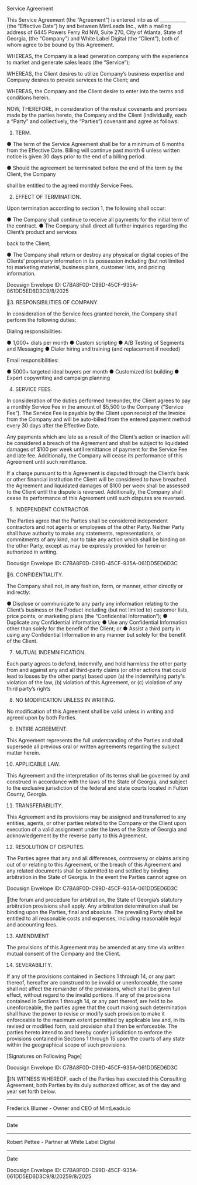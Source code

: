 Service Agreement

This  Service  Agreement  (the  “Agreement”)  is  entered  into  as  of  ___________  (the “Effective
Date”) by and between MintLeads Inc., with a mailing address of 6445 Powers Ferry Rd NW,
Suite  270,  City  of Atlanta, State of Georgia, (the “Company”) and White Label Digital (the
“Client”), both of whom agree to be bound by this Agreement.

WHEREAS,  the  Company  is  a  lead  generation  company  with  the  experience  to  market  and
generate sales leads (the “Service”);

WHEREAS, the Client desires to utilize Company’s business expertise and Company desires to
provide services to the Client; and

WHEREAS, the Company and the Client desire to enter into the terms and conditions herein.

NOW,  THEREFORE,  in  consideration  of  the  mutual  covenants  and  promises  made  by  the
parties  hereto,  the  Company  and  the  Client  (individually,  each  a  “Party”  and  collectively,  the
“Parties”) covenant and agree as follows:

1. TERM.

● The term of the Service Agreement shall be for a minimum of 6 months from the Effective
Date.  Billing  will  continue  past  month  6 unless written notice is given 30 days prior to
the end of a billing period.

● Should the agreement be terminated before the end of the term by the Client, the Company

shall be entitled to the agreed monthly Service Fees.

2. EFFECT OF TERMINATION.

Upon termination according to section 1, the following shall occur:

● The Company shall continue to receive all payments for the initial term of the contract.
● The Company shall direct all further inquiries regarding the Client’s product and services

back to the Client;

●  The  Company  shall  return  or  destroy  any  physical  or  digital  copies  of  the  Clients’
proprietary  information  in  its  possession  including  (but  not  limited  to)  marketing
material, business plans, customer lists, and pricing information.

Docusign Envelope ID: C7BA8F0D-C99D-45CF-935A-061DD5ED6D3C9/8/2025

3. RESPONSIBILITIES OF COMPANY.

In  consideration  of  the  Service  fees  granted  herein,  the  Company  shall  perform the following
duties:

Dialing responsibilities:

● 1,000+ dials per month
● Custom scripting
● A/B Testing of Segments and Messaging
● Dialer hiring and training (and replacement if needed)

Email responsibilities:

● 5000+ targeted ideal buyers per month
● Customized list building
● Expert copywriting and campaign planning

4. SERVICE FEES.

In consideration of the duties performed hereunder, the Client agrees to pay a monthly Service
Fee  in  the  amount  of  $5,500 to the Company (“Service Fee”). The Service Fee is payable by
the  Client  upon  receipt  of  the  Invoice  from  the  Company  and  will  be  auto-billed  from  the
entered payment method every 30 days after the Effective Date.

Any payments which are late as a result of the Client’s action or inaction will be considered a
breach of the Agreement and shall be subject to liquidated damages of $100 per week
until remittance of payment for the Service Fee and late fee. Additionally, the Company will
cease its performance of this Agreement until such remittance.

If a charge pursuant to this Agreement is disputed through the Client’s bank or other financial
institution the Client will be considered to have breached the Agreement and liquidated
damages of $100 per week shall be assessed to the Client until the dispute is reversed.
Additionally, the Company shall cease its performance of this Agreement until such disputes
are reversed.

5. INDEPENDENT CONTRACTOR.

The Parties agree that the Parties shall be considered independent contractors and not agents or
employees  of  the  other  Party.  Neither  Party  shall  have  authority  to  make  any  statements,
representations,  or  commitments  of  any kind, nor to take any action which shall be binding on
the other Party, except as may be expressly provided for herein or authorized in writing.

Docusign Envelope ID: C7BA8F0D-C99D-45CF-935A-061DD5ED6D3C

6. CONFIDENTIALITY.

The Company shall not, in any fashion, form, or manner, either directly or indirectly:

● Disclose or communicate to any party any information relating to the Client’s business or
the Product including (but not limited to) customer lists, price points, or marketing plans
(the “Confidential Information”);
● Duplicate any Confidential information;
● Use any Confidential Information other than solely for the benefit of the Client; or
● Assist a third party in using any Confidential Information in any manner but solely for the
benefit of the Client.

7. MUTUAL INDEMNIFICATION.

Each party agrees to defend, indemnify, and hold harmless the other party from and against any
and  all  third-party  claims  (or  other  actions  that  could  lead  to  losses  by  the  other  party) based
upon  (a)  the  indemnifying  party's  violation  of  the  law,  (b)  violation  of  this  Agreement,  or  (c)
violation of any third party’s rights

8. NO MODIFICATION UNLESS IN WRITING.

No  modification  of  this  Agreement  shall  be  valid  unless  in  writing  and  agreed  upon  by  both
Parties.

9. ENTIRE AGREEMENT.

This Agreement represents the full understanding of the Parties and shall supersede all previous
oral or written agreements regarding the subject matter herein.

10. APPLICABLE LAW.

This  Agreement  and  the  interpretation  of  its  terms  shall  be  governed  by  and  construed  in
accordance with the laws of the State of Georgia, and subject to the exclusive jurisdiction of the
federal and state courts located in Fulton County, Georgia.

11. TRANSFERABILITY.

This  Agreement  and  its  provisions  may  be  assigned  and  transferred  to  any  entities,  agents,  or
other parties related to the Company or the Client upon execution of a valid assignment under the
laws of the State of Georgia and acknowledgement by the reverse party to this Agreement.

12. RESOLUTION OF DISPUTES.

The Parties agree that any and all differences, controversy or claims arising out of or relating to
this Agreement, or the breach of this Agreement and any related documents shall be submitted to
and settled by binding arbitration in the State of Georgia. In the event the Parties cannot agree on

Docusign Envelope ID: C7BA8F0D-C99D-45CF-935A-061DD5ED6D3C

the  forum  and  procedure  for  arbitration,  the  State  of  Georgia’s  statutory  arbitration  provisions
shall  apply.  Any  arbitration  determination shall be binding upon the Parties, final and absolute.
The prevailing Party shall be entitled to all reasonable costs and expenses, including reasonable
legal and accounting fees.

13. AMENDMENT

The provisions of this Agreement may be amended at any time via written mutual consent of the
Company and the Client.

14. SEVERABILITY.

If  any  of  the  provisions  contained  in  Sections  1  through  14,  or  any  part  thereof,  hereafter are
construed  to  be  invalid  or  unenforceable,  the  same  shall  not  affect  the  remainder  of  the
provisions, which shall be given full effect, without regard to the invalid portions. If any of the
provisions contained in Sections 1 through 14, or any part thereof, are held to be unenforceable,
the  parties  agree  that  the  court  making  such  determination  shall  have  the  power  to  revise  or
modify  such  provision  to  make  it  enforceable  to  the  maximum  extent  permitted by applicable
law  and,  in  its  revised  or  modified form, said provision shall then be enforceable.   The parties
hereto intend to and hereby confer jurisdiction to enforce the provisions contained in Sections 1
through 15 upon the courts of any state within the geographical scope of such provisions.

[Signatures on Following Page]

Docusign Envelope ID: C7BA8F0D-C99D-45CF-935A-061DD5ED6D3C

IN  WITNESS  WHEREOF, each of the Parties has executed this Consulting Agreement, both
Parties by its duly authorized officer, as of the day and year set forth below.

_________________________________

Frederick Blumer - Owner and CEO of MintLeads.io

______________

Date

_________________________________

Robert Pettee  - Partner at White Label Digital

______________

Date

Docusign Envelope ID: C7BA8F0D-C99D-45CF-935A-061DD5ED6D3C9/8/20259/8/2025
